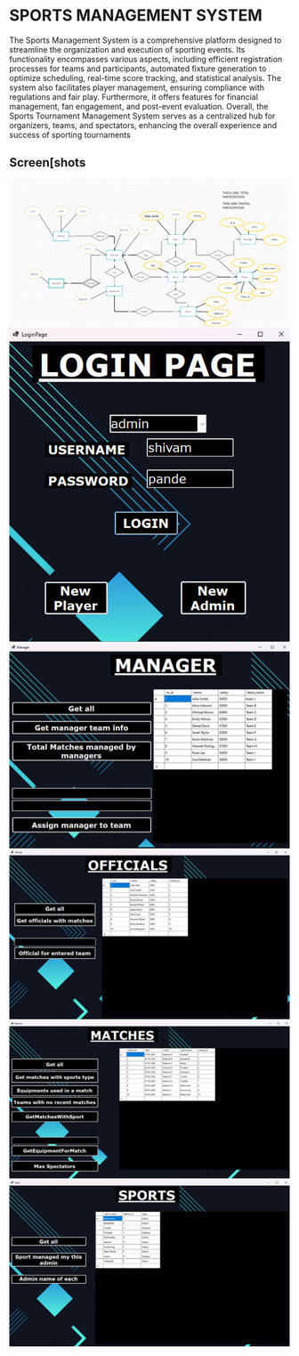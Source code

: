# SPORTS MANAGEMENT SYSTEM

The Sports  Management System is a comprehensive platform designed to streamline
the organization and execution of sporting events. Its functionality encompasses various aspects,
including efficient registration processes for teams and participants, automated fixture generation
to optimize scheduling, real-time score tracking, and statistical analysis. The system also facilitates
player management, ensuring compliance with regulations and fair play. Furthermore, it offers
features for financial management, fan engagement, and post-event evaluation. Overall, the Sports
Tournament Management System serves as a centralized hub for organizers, teams, and spectators,
enhancing the overall experience and success of sporting tournaments

## Screen[shots

![App Screenshot](https://github.com/ShivamPande18/SportManagementSystem/blob/main/Screenshot/er.png)
![App Screenshot](https://github.com/ShivamPande18/SportManagementSystem/blob/main/Screenshot/img%20(1).jpeg)
![App Screenshot](https://github.com/ShivamPande18/SportManagementSystem/blob/main/Screenshot/img%20(2).jpeg)
![App Screenshot](https://github.com/ShivamPande18/SportManagementSystem/blob/main/Screenshot/img%20(3).jpeg)
![App Screenshot](https://github.com/ShivamPande18/SportManagementSystem/blob/main/Screenshot/img%20(4).jpeg)
![App Screenshot](https://github.com/ShivamPande18/SportManagementSystem/blob/main/Screenshot/img%20(5).jpeg)
